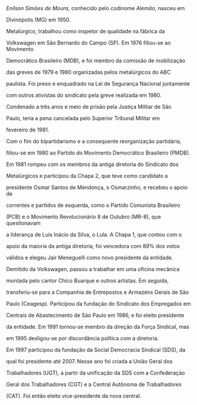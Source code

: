 

 



*Enilson Simões de Moura*, conhecido pelo codinome *Alemão*, nasceu em

Divinópolis (MG) em 1950.



Metalúrgico, trabalhou como inspetor de qualidade na fábrica da

Volkswagen em São Bernardo do Campo (SP). Em 1976 filiou-se ao Movimento

Democrático Brasileiro (MDB), e foi membro da comissão de mobilização

das greves de 1979 e 1980 organizadas pelos metalúrgicos do ABC

paulista. Foi preso e enquadrado na Lei de Segurança Nacional juntamente

com outros ativistas do sindicato pela greve realizada em 1980.

Condenado a três anos e meio de prisão pela Justiça Militar de São

Paulo, teria a pena cancelada pelo Superior Tribunal Militar em

fevereiro de 1981.



Com o fim do bipartidarismo e a consequente reorganização partidária,

filiou-se em 1980 ao Partido do Movimento Democrático Brasileiro (PMDB).

Em 1981 rompeu com os membros da antiga diretoria do Sindicato dos

Metalúrgicos e participou da Chapa 2, que teve como candidato a

presidente Osmar Santos de Mendonça, o Osmarzinho, e recebeu o apoio de

correntes e partidos de esquerda, como o Partido Comunista Brasileiro

(PCB) e o Movimento Revolucionário 8 de Outubro (MR-8), que questionavam

a liderança de Luís Inácio da Silva, o Lula. A Chapa 1, que contou com o

apoio da maioria da antiga diretoria, foi vencedora com 89% dos votos

válidos e elegeu Jair Meneguelli como novo presidente da entidade.



Demitido da Volkswagen, passou a trabalhar em uma oficina mecânica

montada pelo cantor Chico Buarque e outros artistas. Em seguida,

transferiu-se para a Companhia de Entrepostos e Armazéns Gerais de São

Paulo (Ceagesp). Participou da fundação do Sindicato dos Empregados em

Centrais de Abastecimento de São Paulo em 1986, e foi eleito presidente

da entidade. Em 1991 tornou-se membro da direção da Força Sindical, mas

em 1995 desligou-se por discordância política com a diretoria.



Em 1997 participou da fundação da Social Democracia Sindical (SDS), da

qual foi presidente até 2007. Nesse ano foi criada a União Geral dos

Trabalhadores (UGT), a partir da unificação da SDS com a Confederação

Geral dos Trabalhadores (CGT) e a Central Autônoma de Trabalhadores

(CAT). Foi então eleito vice-presidente da nova central.



 



